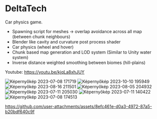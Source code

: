 # DeltaTech
Car physics game.

- Spawning script for meshes -> overlap avoidance across all map (between chunk neighbours)
- Blender like cavity and curvature post process shader
- Car physics (wheel and hover)
- Chunk based map generation and LOD system (Similar to Unity water system)
- Inverse distance weighted smoothing between biomes (hill-plains)

Youtube: https://youtu.be/kjqLa8xhJUY

![Képernyőkép 2023-07-08 171719](https://github.com/user-attachments/assets/34f2d557-fdb3-40e0-a62f-230df9cf01b6)
![Képernyőkép 2023-10-10 195949](https://github.com/user-attachments/assets/0b6c888f-3bfb-49ed-82fc-1a6a6d6dfc8b)
![Képernyőkép 2023-08-16 211501](https://github.com/user-attachments/assets/d81452cb-a7fe-4274-beba-220837f148c2)
![Képernyőkép 2023-08-05 204932](https://github.com/user-attachments/assets/084a2875-4405-47f7-b3c6-51e4c811b0bf)
![Képernyőkép 2023-07-11 205030](https://github.com/user-attachments/assets/56db6e35-c8b5-4340-b6da-1ef47efed346)
![Képernyőkép 2023-07-11 140422](https://github.com/user-attachments/assets/7cf5062a-8b32-4dda-adb7-fad69f23e3b0)
![Képernyőkép 2023-07-08 174513](https://github.com/user-attachments/assets/63c2f684-c174-40a7-abf9-86259a7b76ea)


https://github.com/user-attachments/assets/8efc461e-d0a3-4972-87a5-b20bdf640c9f

